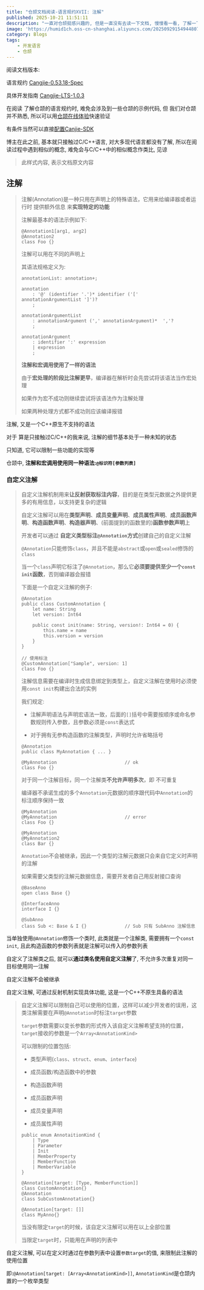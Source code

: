 ```yaml
---
title: "仓颉文档阅读-语言规约XVII: 注解"
published: 2025-10-21 11:51:11
description: "一直对仓颉挺感兴趣的, 但是一直没有去读一下文档, 慢慢看一看, 了解一下"
image: 'https://humid1ch.oss-cn-shanghai.aliyuncs.com/20250929154944807.webp'
category: Blogs
tags:
    - 开发语言
    - 仓颉
---
```


<Info>

阅读文档版本:

语言规约 [Cangjie-0.53.18-Spec](https://cangjie-lang.cn/docs?url=/0.53.18/Spec/source_zh_cn/Chapter_01_Lexical_Structure(zh).html)

具体开发指南 [Cangjie-LTS-1.0.3](https://cangjie-lang.cn/docs?url=/1.0.3/index.html)

在阅读 了解仓颉的语言规约时, 难免会涉及到一些仓颉的示例代码, 但 我们对仓颉并不熟悉, 所以可以用[仓颉在线体验](https://cangjie-lang.cn/playground)快速验证

有条件当然可以直接[配置Canjie-SDK](https://cangjie-lang.cn/download/1.0.1)

</Info>

<Warning>

博主在此之前, 基本就只接触过C/C++语言, 对大多现代语言都没有了解, 所以在阅读过程中遇到相似的概念, 难免会与C/C++中的相似概念作类比, 见谅

</Warning>

> 此样式内容, 表示文档原文内容

## 注解

> 注解(Annotation)是一种只用在声明上的特殊语法，它用来给编译器或者运行时 提供额外信息 来**实现特定的功能**
>
> 注解最基本的语法示例如下:
>
> ```cangjie
> @Annotation1[arg1, arg2]
> @Annotation2
> class Foo {}
> ```
>
> 注解可以用在不同的声明上
>
> 其语法规格定义为:
>
> ```
> annotationList: annotation+;
>
> annotation
>     : '@' (identifier '.')* identifier ('[' annotationArgumentList ']')?
>     ;
>
> annotationArgumentList
>     : annotationArgument (',' annotationArgument)*  ','?
>     ;
>
> annotationArgument
>     : identifier ':' expression
>     | expression
>     ;
> ```
>
> **注解和宏调用使用了一样的语法**
>
> 由于**宏处理的阶段比注解更早**，编译器在解析时会先尝试将该语法当作宏处理
>
> 如果作为宏不成功则继续尝试将该语法作为注解处理
>
> 如果两种处理方式都不成功则应该编译报错

注解, 又是一个C++原生不支持的语法

对于 算是只接触过C/C++的我来说, 注解的细节基本处于一种未知的状态

只知道, 它可以限制一些功能的实现等

仓颉中, **注解和宏调用使用同一种语法:`@标识符[参数列表]`**

### 自定义注解

> 自定义注解机制用来**让反射获取标注内容**，目的是在类型元数据之外提供更多的有用信息，以支持更复杂的逻辑
>
> 自定义注解可以用在**类型声明**、**成员变量声明**、**成员属性声明**、**成员函数声明**、**构造函数声明**、**构造器声明**、(前面提到的函数里的)**函数参数声明**上
>
> 开发者可以通过 **自定义类型标注`@Annotation`方式**创建自己的自定义注解
>
> `@Annotation`只能修饰`class`，并且不能是`abstract`或`open`或`sealed`修饰的`class`
>
> 当一个`class`声明它标注了`@Annotation`，那么它**必须要提供至少一个`const init`函数**，否则编译器会报错
>
> 下面是一个自定义注解的例子:
>
> ```cangjie
> @Annotation
> public class CustomAnnotation {
>     let name: String
>     let version: Int64
>
>     public const init(name: String, version!: Int64 = 0) {
>         this.name = name
>         this.version = version
>     }
> }
>
> // 使用标注
> @CustomAnnotation["Sample", version: 1]
> class Foo {}
> ```
>
> 注解信息需要在编译时生成信息绑定到类型上，自定义注解在使用时必须使用`const init`构建出合法的实例
>
> 我们规定:
>
> - 注解声明语法与声明宏语法一致，后面的`[]`括号中需要按顺序或命名参数规则传入参数，且参数必须是`const`表达式
>
> - 对于拥有无参构造函数的注解类型，声明时允许省略括号
>
> ```cangjie
> @Annotation
> public class MyAnnotation { ... }
>
> @MyAnnotation                         // ok
> class Foo {}
> ```
>
> 对于同一个注解目标，同一个注解类**不允许声明多次**，即 不可重复
>
> 编译器不承诺生成的多个`Annotation`元数据的顺序跟代码中`Annotation`的标注顺序保持一致
>
> ```cangjie
> @MyAnnotation
> @MyAnnotation                         // error
> class Foo {}
>
> @MyAnnotation
> @MyAnnotation2
> class Bar {}
> ```
>
> `Annotation`不会被继承，因此一个类型的注解元数据只会来自它定义时声明的注解
>
> 如果需要父类型的注解元数据信息，需要开发者自己用反射接口查询
>
> ```cangjie
> @BaseAnno
> open class Base {}
>
> @InterfaceAnno
> interface I {}
>
> @SubAnno
> class Sub <: Base & I {}              // Sub 只有 SubAnno 注解信息
> ```

当单独使用`@Annotation`修饰一个类时, 此类就是一个注解类, 需要拥有一个`const init`, 且此构造函数的参数列表就是注解可以传入的参数列表

自定义了注解类之后, 就可以**通过类名使用自定义注解**了, 不允许多次重复对同一目标使用同一注解

自定义注解不会被继承

自定义注解, 可通过反射机制实现具体功能, 这是一个C++不原生具备的语法

> 自定义注解可以限制自己可以使用的位置，这样可以减少开发者的误用，这类注解需要在声明`@Annotation`时标注`target`参数
>
> `target`参数需要以变长参数的形式传入该自定义注解希望支持的位置，`target`接收的参数是一个`Array<AnnotationKind>`
>
> 可以限制的位置包括:
>
> - 类型声明(`class`、`struct`、`enum`、`interface`)
>
> - 成员函数/构造函数中的参数
>
> - 构造函数声明
>
> - 成员函数声明
>
> - 成员变量声明
>
> - 成员属性声明
>
> ```cangjie
> public enum AnnotaitionKind {
>     | Type
>     | Parameter
>     | Init
>     | MemberProperty
>     | MemberFunction
>     | MemberVariable
> }
>
> @Annotation[target: [Type, MemberFunction]]
> class CustomAnnotation{}
> @Annotation
> class SubCustomAnnotation{}
>
> @Annotation[target: []]
> class MyAnno{}
> ```
>
> 当没有限定`target`的时候，该自定义注解可以用在以上全部位置
>
> 当限定`target`时，只能用在声明的列表中

自定义注解, 可以在定义时通过在参数列表中设置`参数target`的值, 来限制此注解的使用位置

即:`@Annotation[target: [Array<AnnotationKind>]]`, `AnnotationKind`是仓颉内置的一个枚举类型

